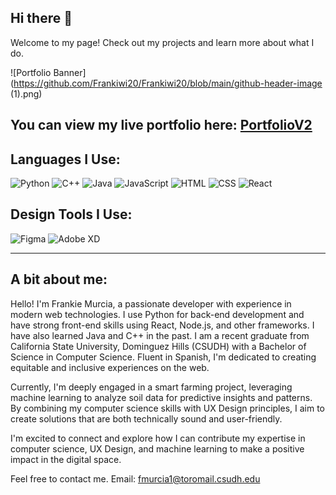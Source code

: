 ## Hi there 👋

Welcome to my page! Check out my projects and learn more about what I do.

![Portfolio Banner](https://github.com/Frankiwi20/Frankiwi20/blob/main/github-header-image (1).png)

## You can view my live portfolio here: [PortfolioV2](https://frankiwi20.github.io/PortfolioV2)

## Languages I Use:
![Python](https://img.shields.io/badge/Python-3776AB?style=for-the-badge&logo=python&logoColor=white)
![C++](https://img.shields.io/badge/C%2B%2B-00599C?style=for-the-badge&logo=c%2B%2B&logoColor=white)
![Java](https://img.shields.io/badge/Java-007396?style=for-the-badge&logo=java&logoColor=white)
![JavaScript](https://img.shields.io/badge/JavaScript-F7DF1E?style=for-the-badge&logo=javascript&logoColor=black)
![HTML](https://img.shields.io/badge/HTML5-E34F26?style=for-the-badge&logo=html5&logoColor=white)
![CSS](https://img.shields.io/badge/CSS3-1572B6?style=for-the-badge&logo=css3&logoColor=white)
![React](https://img.shields.io/badge/React-61DAFB?style=for-the-badge&logo=react&logoColor=black)

## Design Tools I Use:
![Figma](https://img.shields.io/badge/Figma-F24E1E?style=for-the-badge&logo=figma&logoColor=white)
![Adobe XD](https://img.shields.io/badge/Adobe%20XD-FF61F6?style=for-the-badge&logo=adobe-xd&logoColor=white)

---

## A bit about me:
Hello! I'm Frankie Murcia, a passionate developer with experience in modern web technologies. I use Python for back-end development and have strong front-end skills using React, Node.js, and other frameworks. I have also learned Java and C++ in the past. I am a recent graduate from California State University, Dominguez Hills (CSUDH) with a Bachelor of Science in Computer Science. Fluent in Spanish, I'm dedicated to creating equitable and inclusive experiences on the web.

Currently, I'm deeply engaged in a smart farming project, leveraging machine learning to analyze soil data for predictive insights and patterns. By combining my computer science skills with UX Design principles, I aim to create solutions that are both technically sound and user-friendly.

I'm excited to connect and explore how I can contribute my expertise in computer science, UX Design, and machine learning to make a positive impact in the digital space.

Feel free to contact me.
Email: fmurcia1@toromail.csudh.edu
